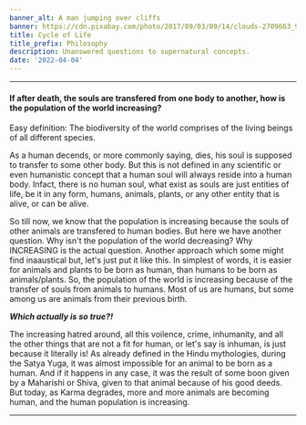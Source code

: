 ```yaml
---
banner_alt: A man jumping over cliffs
banner: https://cdn.pixabay.com/photo/2017/09/03/09/14/clouds-2709663_960_720.jpg
title: Cycle of Life
title_prefix: Philosophy
description: Unanswered questions to supernatural concepts.
date: '2022-04-04'
---
```

--- 

#### If after death, the souls are transfered from one body to another, how is the population of the world increasing?

Easy definition: The biodiversity of the world comprises of the living beings of all different species.

As a human decends, or more commonly saying, dies, his soul is supposed to transfer to some other body. But this is not defined in any scientific or even humanistic concept that a human soul will always reside into a human body. Infact, there is no human soul, what exist as souls are just entities of life, be it in any form, humans, animals, plants, or any other entity that is alive, or can be alive.

So till now, we know that the population is increasing because the souls of other animals are transfered to human bodies. But here we have another question. Why isn't the population of the world decreasing? Why INCREASING is the actual question. Another approach which some might find inaaustical but, let's just put it like this. In simplest of words, it is easier for animals and plants to be born as human, than humans to be born as animals/plants. So, the population of the world is increasing because of the transfer of souls from animals to humans. Most of us are humans, but some among us are animals from their previous birth.

**_Which actually is so true?!_**

The increasing hatred around, all this voilence, crime, inhumanity, and all the other things that are not a fit for human, or let's say is inhuman, is just because it literally is! As already defined in the Hindu mythologies, during the Satya Yuga, it was almost impossible for an animal to be born as a human. And if it happens in any case, it was the result of some boon given by a Maharishi or Shiva, given to that animal because of his good deeds. But today, as Karma degrades, more and more animals are becoming human, and the human population is increasing. 

---
